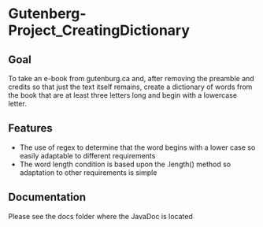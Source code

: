 # Gutenberg-Project_CreatingDictionary

## Goal
To take an e-book from gutenburg.ca and, after removing the preamble and credits so that just the text itself remains, create a dictionary of words from the book that are at least three letters long and begin with a lowercase letter.

## Features
- The use of regex to determine that the word begins with a lower case so easily adaptable to different requirements
- The word length condition is based upon the .length() method so adaptation to other requirements is simple

## Documentation
Please see the docs folder where the JavaDoc is located
